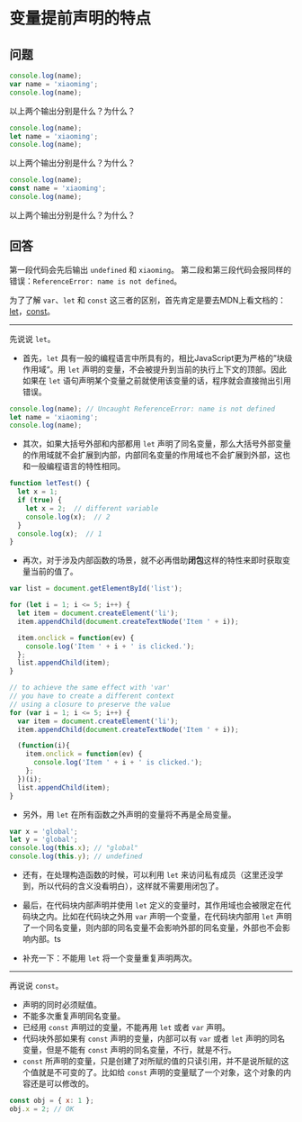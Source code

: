 # 变量提前声明的特点

## 问题

```javascript
console.log(name);
var name = 'xiaoming';
console.log(name);
```

以上两个输出分别是什么？为什么？

```javascript
console.log(name);
let name = 'xiaoming';
console.log(name);
```

以上两个输出分别是什么？为什么？

```javascript
console.log(name);
const name = 'xiaoming';
console.log(name);
```

以上两个输出分别是什么？为什么？

## 回答

第一段代码会先后输出 `undefined` 和 `xiaoming`。
第二段和第三段代码会报同样的错误：`ReferenceError: name is not defined`。

为了了解 `var`、`let` 和 `const` 这三者的区别，首先肯定是要去MDN上看文档的：[let](https://developer.mozilla.org/en-US/docs/Web/JavaScript/Reference/Statements/let)，[const](https://developer.mozilla.org/en-US/docs/Web/JavaScript/Reference/Statements/const)。

---

先说说 `let`。

- 首先，`let` 具有一般的编程语言中所具有的，相比JavaScript更为严格的”块级作用域“。用 `let` 声明的变量，不会被提升到当前的执行上下文的顶部。因此如果在 `let` 语句声明某个变量之前就使用该变量的话，程序就会直接抛出引用错误。

```javascript
console.log(name); // Uncaught ReferenceError: name is not defined
let name = 'xiaoming';
console.log(name);
```

- 其次，如果大括号外部和内部都用 `let` 声明了同名变量，那么大括号外部变量的作用域就不会扩展到内部，内部同名变量的作用域也不会扩展到外部，这也和一般编程语言的特性相同。

```javascript
function letTest() {
  let x = 1;
  if (true) {
    let x = 2;  // different variable
    console.log(x);  // 2
  }
  console.log(x);  // 1
}
```

- 再次，对于涉及内部函数的场景，就不必再借助**闭包**这样的特性来即时获取变量当前的值了。

```javascript
var list = document.getElementById('list');

for (let i = 1; i <= 5; i++) {
  let item = document.createElement('li');
  item.appendChild(document.createTextNode('Item ' + i));

  item.onclick = function(ev) {
    console.log('Item ' + i + ' is clicked.');
  };
  list.appendChild(item);
}

// to achieve the same effect with 'var'
// you have to create a different context
// using a closure to preserve the value
for (var i = 1; i <= 5; i++) {
  var item = document.createElement('li');
  item.appendChild(document.createTextNode('Item ' + i));

  (function(i){
    item.onclick = function(ev) {
      console.log('Item ' + i + ' is clicked.');
    };
  })(i);
  list.appendChild(item);
}
```

- 另外，用 `let` 在所有函数之外声明的变量将不再是全局变量。

```javascript
var x = 'global';
let y = 'global';
console.log(this.x); // "global"
console.log(this.y); // undefined
```

- 还有，在处理构造函数的时候，可以利用 `let` 来访问私有成员（这里还没学到，所以代码的含义没看明白），这样就不需要用闭包了。

- 最后，在代码块内部声明并使用 `let` 定义的变量时，其作用域也会被限定在代码块之内。比如在代码块之外用 `var` 声明一个变量，在代码块内部用 `let` 声明了一个同名变量，则内部的同名变量不会影响外部的同名变量，外部也不会影响内部。ts

- 补充一下：不能用 `let` 将一个变量重复声明两次。

---

再说说 `const`。

- 声明的同时必须赋值。
- 不能多次重复声明同名变量。
- 已经用 `const` 声明过的变量，不能再用 `let` 或者 `var` 声明。
- 代码块外部如果有 `const` 声明的变量，内部可以有 `var` 或者 `let` 声明的同名变量，但是不能有 `const` 声明的同名变量，不行，就是不行。
- `const` 所声明的变量，只是创建了对所赋的值的只读引用，并不是说所赋的这个值就是不可变的了。比如给 `const` 声明的变量赋了一个对象，这个对象的内容还是可以修改的。

```javascript
const obj = { x: 1 };
obj.x = 2; // OK
```
